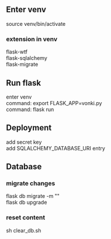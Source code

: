 ## Enter venv
source venv/bin/activate

### extension in venv
flask-wtf\
flask-sqlalchemy\
flask-migrate

## Run flask
enter venv\
command: export FLASK_APP=vonki.py\
command: flask run

## Deployment
add secret key\
add SQLALCHEMY_DATABASE_URI entry

## Database
### migrate changes
flask db migrate -m ""\
flask db upgrade
### reset content
sh clear_db.sh